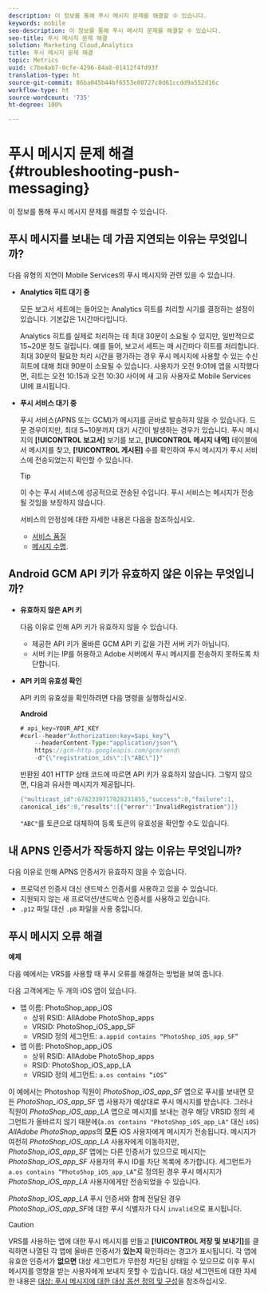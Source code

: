 ```yaml
---
description: 이 정보를 통해 푸시 메시지 문제를 해결할 수 있습니다.
keywords: mobile
seo-description: 이 정보를 통해 푸시 메시지 문제를 해결할 수 있습니다.
seo-title: 푸시 메시지 문제 해결
solution: Marketing Cloud,Analytics
title: 푸시 메시지 문제 해결
topic: Metrics
uuid: c7be4ab7-0cfe-4296-84a8-01412f4fd93f
translation-type: ht
source-git-commit: 86ba045b44bf6553e80727c0d61ccdd9a552d16c
workflow-type: ht
source-wordcount: '735'
ht-degree: 100%

---
```



# 푸시 메시지 문제 해결{#troubleshooting-push-messaging}

이 정보를 통해 푸시 메시지 문제를 해결할 수 있습니다.

## 푸시 메시지를 보내는 데 가끔 지연되는 이유는 무엇입니까?

다음 유형의 지연이 Mobile Services의 푸시 메시지와 관련 있을 수 있습니다.

* **Analytics 히트 대기 중**

   모든 보고서 세트에는 들어오는 Analytics 히트를 처리할 시기를 결정하는 설정이 있습니다. 기본값은 1시간마다입니다.

   Analytics 히트를 실제로 처리하는 데 최대 30분이 소요될 수 있지만, 일반적으로 15~20분 정도 걸립니다. 예를 들어, 보고서 세트는 매 시간마다 히트를 처리합니다. 최대 30분의 필요한 처리 시간을 평가하는 경우 푸시 메시지에 사용할 수 있는 수신 히트에 대해 최대 90분이 소요될 수 있습니다. 사용자가 오전 9:01에 앱을 시작했다면, 히트는 오전 10:15과 오전 10:30 사이에 새 고유 사용자로 Mobile Services UI에 표시됩니다.

* **푸시 서비스 대기 중**

   푸시 서비스(APNS 또는 GCM)가 메시지를 곧바로 발송하지 않을 수 있습니다. 드문 경우이지만, 최대 5~10분까지 대기 시간이 발생하는 경우가 있습니다. 푸시 메시지의 **[!UICONTROL 보고서]** 보기를 보고, **[!UICONTROL 메시지 내역]** 테이블에서 메시지를 찾고, **[!UICONTROL 게시된]** 수를 확인하여 푸시 메시지가 푸시 서비스에 전송되었는지 확인할 수 있습니다.

   >[!TIP]
   >
   >이 수는 푸시 서비스에 성공적으로 전송된 수입니다. 푸시 서비스는 메시지가 전송될 것임을 보장하지 않습니다.

   서비스의 안정성에 대한 자세한 내용은 다음을 참조하십시오.

   * [서비스 품질](https://developer.apple.com/library/content/documentation/NetworkingInternet/Conceptual/RemoteNotificationsPG/APNSOverview.html#//apple_ref/doc/uid/TP40008194-CH8-SW5l)
   * [메시지 수명](https://developers.google.com/cloud-messaging/concept-options#lifetime).

## Android GCM API 키가 유효하지 않은 이유는 무엇입니까?

* **유효하지 않은 API 키**

   다음 이유로 인해 API 키가 유효하지 않을 수 있습니다.

   * 제공한 API 키가 올바른 GCM API 키 값을 가진 서버 키가 아닙니다.
   * 서버 키는 IP를 허용하고 Adobe 서버에서 푸시 메시지를 전송하지 못하도록 차단합니다.

* **API 키의 유효성 확인**

   API 키의 유효성을 확인하려면 다음 명령을 실행하십시오.

   **Android**

   ```java
   # api_key=YOUR_API_KEY
   #curl--header"Authorization:key=$api_key"\
       --headerContent-Type:"application/json"\ 
       https://gcm-http.googleapis.com/gcm/send\
       -d"{\"registration_ids\":[\"ABC\"]}"
   ```

   반환된 401 HTTP 상태 코드에 따르면 API 키가 유효하지 않습니다. 그렇지 않으면, 다음과 유사한 메시지가 제공됩니다.

   ```java
   {"multicast_id":6782339717028231855,"success":0,"failure":1,
   canonical_ids":0,"results":[{"error":"InvalidRegistration"}]}
   ```

   `"ABC"`를 토큰으로 대체하여 등록 토큰의 유효성을 확인할 수도 있습니다.

## 내 APNS 인증서가 작동하지 않는 이유는 무엇입니까?

다음 이유로 인해 APNS 인증서가 유효하지 않을 수 있습니다.

* 프로덕션 인증서 대신 샌드박스 인증서를 사용하고 있을 수 있습니다.
* 지원되지 않는 새 프로덕션/샌드박스 인증서를 사용하고 있습니다.
* `.p12` 파일 대신 `.p8` 파일을 사용 중입니다.

## 푸시 메시지 오류 해결

**예제**

다음 예에서는 VRS를 사용할 때 푸시 오류를 해결하는 방법을 보여 줍니다.

다음 고객에게는 두 개의 iOS 앱이 있습니다.

* 앱 이름: PhotoShop_app_iOS
   * 상위 RSID: AllAdobe PhotoShop_apps
   * VRSID: PhotoShop_iOS_app_SF
   * VRSID 정의 세그먼트: `a.appid contains “PhotoShop_iOS_app_SF”`
* 앱 이름: PhotoShop_app_iOS
   * 상위 RSID: AllAdobe PhotoShop_apps
   * RSID: PhotoShop_iOS_app_LA
   * VRSID 정의 세그먼트: `a.os contains “iOS”`

이 예에서는 Photoshop 직원이 *PhotoShop_iOS_app_SF* 앱으로 푸시를 보내면 모든 *PhotoShop_iOS_app_SF* 앱 사용자가 예상대로 푸시 메시지를 받습니다. 그러나 직원이 *PhotoShop_iOS_app_LA* 앱으로 메시지를 보내는 경우 해당 VRSID 정의 세그먼트가 올바르지 않기 때문에(`a.os contains "PhotoShop_iOS_app_LA"` 대신 `iOS`) *AllAdobe PhotoShop_apps*&#x200B;의 **모든** iOS 사용자에게 메시지가 전송됩니다. 메시지가 여전히 *PhotoShop_iOS_app_LA* 사용자에게 이동하지만, *PhotoShop_iOS_app_SF* 앱에는 다른 인증서가 있으므로 메시지는 *PhotoShop_iOS_app_SF* 사용자의 푸시 ID를 차단 목록에 추가합니다. 세그먼트가 `a.os contains “PhotoShop_iOS_app_LA”`로 정의된 경우 푸시 메시지가 *PhotoShop_iOS_app_LA* 사용자에게만 전송되었을 수 있습니다.

*PhotoShop_IOS_app_LA* 푸시 인증서와 함께 전달된 경우 *PhotoShop_iOS_app_SF*&#x200B;에 대한 푸시 식별자가 다시 `invalid`으로 표시됩니다.

>[!CAUTION]
>
>VRS를 사용하는 앱에 대한 푸시 메시지를 만들고 **[!UICONTROL 저장 및 보내기]**&#x200B;를 클릭하면 나열된 각 앱에 올바른 인증서가 **있는지** 확인하라는 경고가 표시됩니다. 각 앱에 유효한 인증서가 **없으면** 대상 세그먼트가 무한정 차단된 상태일 수 있으므로 이후 푸시 메시지를 영향을 받는 사용자에게 보내지 못할 수 있습니다. 대상 세그먼트에 대한 자세한 내용은 [대상: 푸시 메시지에 대한 대상 옵션 정의 및 구성](/help/using/in-app-messaging/t-create-push-message/c-audience-push-message.md)을 참조하십시오.
